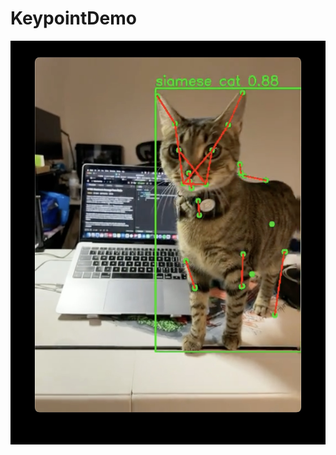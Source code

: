 # KeypointDemo

[![Watch the Video](testSample/testThumbnail.jpg)]([https://drive.google.com/file/d/1Zx7er8yQz0_j3mr0a9T0_FzV3h7lMTMj/view?usp=sharing](https://drive.google.com/file/d/1AADeKNMRD-QUegoeyLB6-QXxmpUSSAiI/view?usp=sharing))
